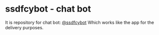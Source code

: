# ssdfcybot - chat bot
It is repository for chat bot: [@ssdfcybot](https://t.me/ssdfcybot)
Which works like the app for the delivery purposes.
